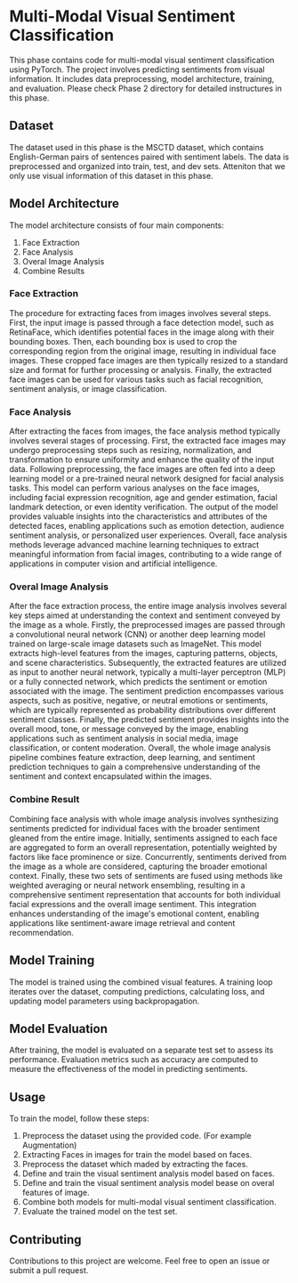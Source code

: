 <!DOCTYPE html>
<html lang="en">
<head>
    <meta charset="UTF-8">
    <meta name="viewport" content="width=device-width, initial-scale=1.0">
</head>
<body>

<h1>Multi-Modal Visual Sentiment Classification</h1>

<p>This phase contains code for multi-modal visual sentiment classification using PyTorch. The project involves predicting sentiments from visual information. It includes data preprocessing, model architecture, training, and evaluation. Please check Phase 2 directory for detailed instructures in this phase.</p>

<h2>Dataset</h2>

<p>The dataset used in this phase is the MSCTD dataset, which contains English-German pairs of sentences paired with sentiment labels. The data is preprocessed and organized into train, test, and dev sets. Atteniton that we only use visual information of this dataset in this phase.</p>

<h2>Model Architecture</h2>

<p>The model architecture consists of four main components:</p>

<ol>
    <li>Face Extraction</li>
    <li>Face Analysis</li>
    <li>Overal Image Analysis</li>
    <li>Combine Results</li>
</ol>

<h3>Face Extraction</h3>

<p>The procedure for extracting faces from images involves several steps. First, the input image is passed through a face detection model, such as RetinaFace, which identifies potential faces in the image along with their bounding boxes. Then, each bounding box is used to crop the corresponding region from the original image, resulting in individual face images. These cropped face images are then typically resized to a standard size and format for further processing or analysis. Finally, the extracted face images can be used for various tasks such as facial recognition, sentiment analysis, or image classification.</p>

<h3>Face Analysis</h3>

<p>After extracting the faces from images, the face analysis method typically involves several stages of processing. First, the extracted face images may undergo preprocessing steps such as resizing, normalization, and transformation to ensure uniformity and enhance the quality of the input data. Following preprocessing, the face images are often fed into a deep learning model or a pre-trained neural network designed for facial analysis tasks. This model can perform various analyses on the face images, including facial expression recognition, age and gender estimation, facial landmark detection, or even identity verification. The output of the model provides valuable insights into the characteristics and attributes of the detected faces, enabling applications such as emotion detection, audience sentiment analysis, or personalized user experiences. Overall, face analysis methods leverage advanced machine learning techniques to extract meaningful information from facial images, contributing to a wide range of applications in computer vision and artificial intelligence.</p>

<h3>Overal Image Analysis</h3>

<p>After the face extraction process, the entire image analysis involves several key steps aimed at understanding the context and sentiment conveyed by the image as a whole. Firstly, the preprocessed images are passed through a convolutional neural network (CNN) or another deep learning model trained on large-scale image datasets such as ImageNet. This model extracts high-level features from the images, capturing patterns, objects, and scene characteristics. Subsequently, the extracted features are utilized as input to another neural network, typically a multi-layer perceptron (MLP) or a fully connected network, which predicts the sentiment or emotion associated with the image. The sentiment prediction encompasses various aspects, such as positive, negative, or neutral emotions or sentiments, which are typically represented as probability distributions over different sentiment classes. Finally, the predicted sentiment provides insights into the overall mood, tone, or message conveyed by the image, enabling applications such as sentiment analysis in social media, image classification, or content moderation. Overall, the whole image analysis pipeline combines feature extraction, deep learning, and sentiment prediction techniques to gain a comprehensive understanding of the sentiment and context encapsulated within the images.</p>

<h3>Combine Result</h3>

<p>Combining face analysis with whole image analysis involves synthesizing sentiments predicted for individual faces with the broader sentiment gleaned from the entire image. Initially, sentiments assigned to each face are aggregated to form an overall representation, potentially weighted by factors like face prominence or size. Concurrently, sentiments derived from the image as a whole are considered, capturing the broader emotional context. Finally, these two sets of sentiments are fused using methods like weighted averaging or neural network ensembling, resulting in a comprehensive sentiment representation that accounts for both individual facial expressions and the overall image sentiment. This integration enhances understanding of the image's emotional content, enabling applications like sentiment-aware image retrieval and content recommendation.</p>

<h2>Model Training</h2>

<p>The model is trained using the combined visual features. A training loop iterates over the dataset, computing predictions, calculating loss, and updating model parameters using backpropagation.</p>

<h2>Model Evaluation</h2>

<p>After training, the model is evaluated on a separate test set to assess its performance. Evaluation metrics such as accuracy are computed to measure the effectiveness of the model in predicting sentiments.</p>

<h2>Usage</h2>

<p>To train the model, follow these steps:</p>

<ol>
    <li>Preprocess the dataset using the provided code. (For example Augmentation)</li>
    <li>Extracting Faces in images for train the model based on faces.</li>
    <li>Preprocess the dataset which maded by extracting the faces.</li>
    <li>Define and train the visual sentiment analysis model based on faces.</li>
    <li>Define and train the visual sentiment analysis model bease on overal features of image.</li>
    <li>Combine both models for multi-modal visual sentiment classification.</li>
    <li>Evaluate the trained model on the test set.</li>
</ol>

<h2>Contributing</h2>

<p>Contributions to this project are welcome. Feel free to open an issue or submit a pull request.</p>

</body>
</html>
